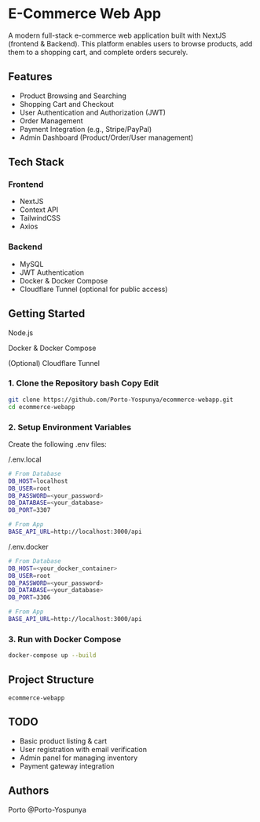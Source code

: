 # E-Commerce Web App

A modern full-stack e-commerce web application built with NextJS (frontend & Backend). This platform enables users to browse products, add them to a shopping cart, and complete orders securely.

## Features

- Product Browsing and Searching
- Shopping Cart and Checkout
- User Authentication and Authorization (JWT)
- Order Management
- Payment Integration (e.g., Stripe/PayPal)
- Admin Dashboard (Product/Order/User management)

## Tech Stack

### Frontend

- NextJS
- Context API
- TailwindCSS
- Axios

### Backend

- MySQL
- JWT Authentication
- Docker & Docker Compose
- Cloudflare Tunnel (optional for public access)

## Getting Started

Node.js

Docker & Docker Compose

(Optional) Cloudflare Tunnel

### 1. Clone the Repository bash Copy Edit
   ``` bash
   git clone https://github.com/Porto-Yospunya/ecommerce-webapp.git
   cd ecommerce-webapp
   ```
### 2. Setup Environment Variables

   Create the following .env files:

   /.env.local

   ```bash
   # From Database
   DB_HOST=localhost
   DB_USER=root
   DB_PASSWORD=<your_password>
   DB_DATABASE=<your_database>
   DB_PORT=3307

   # From App
   BASE_API_URL=http://localhost:3000/api
   ```

   /.env.docker

   ```bash
   # From Database
   DB_HOST=<your_docker_container>
   DB_USER=root
   DB_PASSWORD=<your_password>
   DB_DATABASE=<your_database>
   DB_PORT=3306

   # From App
   BASE_API_URL=http://localhost:3000/api
   ```

### 3. Run with Docker Compose
   ```bash
   docker-compose up --build
   ```

## Project Structure

```
ecommerce-webapp

```

## TODO

- Basic product listing & cart
- User registration with email verification
- Admin panel for managing inventory
- Payment gateway integration

## Authors

Porto @Porto-Yospunya
